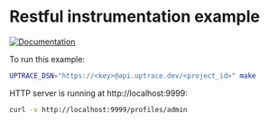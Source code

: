 # Restful instrumentation example

[![Documentation](https://img.shields.io/badge/uptrace-documentation-informational)](https://docs.uptrace.dev/go/opentelemetry-go-restful/)

To run this example:

```bash
UPTRACE_DSN="https://<key>@api.uptrace.dev/<project_id>" make
```

HTTP server is running at http://localhost:9999:

```bash
curl -v http://localhost:9999/profiles/admin
```
